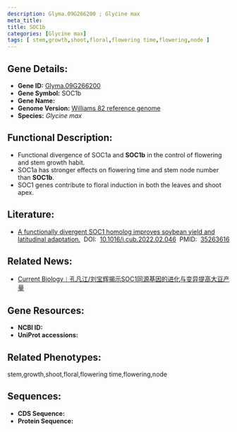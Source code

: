 ```yaml
---
description: Glyma.09G266200 ; Glycine max
meta_title:
title: SOC1b
categories: [Glycine max]
tags: [ stem,growth,shoot,floral,flowering time,flowering,node ]
---
```


## Gene Details:
- **Gene ID:**	[Glyma.09G266200]()
- **Gene Symbol:** SOC1b
- **Gene Name:** 
- **Genome Version:** [Williams 82 reference genome]()
- **Species:** *Glycine max*

## Functional Description:
   - Functional divergence of SOC1a and **SOC1b** in the control of flowering and stem growth habit.
   - SOC1a has stronger effects on flowering time and stem node number than **SOC1b**.
   - SOC1 genes contribute to floral induction in both the leaves and shoot apex.

## Literature:
   - [A functionally divergent SOC1 homolog improves soybean yield and latitudinal adaptation.]( https://www.sciencedirect.com/science/article/pii/S0960982222002792?via%3Dihub)&nbsp;&nbsp;DOI:&nbsp;&nbsp;[10.1016/j.cub.2022.02.046](https://www.sciencedirect.com/science/article/pii/S0960982222002792?via%3Dihub)&nbsp;&nbsp;PMID:&nbsp;&nbsp;[35263616](https://pubmed.ncbi.nlm.nih.gov/35263616/)

## Related News:
   - [Current Biology︱孔凡江/刘宝辉揭示SOC1同源基因的进化与变异提高大豆产量](https://mp.weixin.qq.com/s?__biz=MzIyOTY2NDYyNQ==&mid=2247535540&idx=6&sn=318a2c36aa1d4fcdbd37764abfac6bbd&chksm=e8bd39aadfcab0bc4ada07a9a612e19dfc8cf2bc9f80eed8df6d1cd0bf61475f50f8dff7c802&scene=27#wechat_redirect)

## Gene Resources:
- **NCBI ID:** [](https://www.ncbi.nlm.nih.gov/gene/?term=)
- **UniProt accessions:** [](https://www.uniprot.org/uniprotkb//entry)

## Related Phenotypes:
stem,growth,shoot,floral,flowering time,flowering,node

## Sequences:
- **CDS Sequence:**
- **Protein Sequence:**
